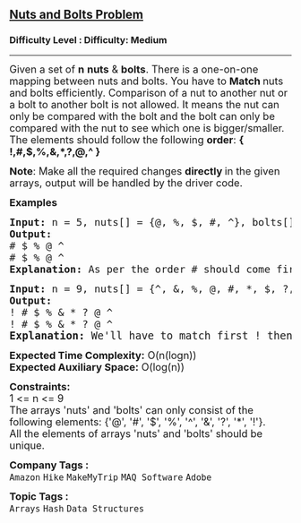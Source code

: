 <h2><a href="https://www.geeksforgeeks.org/problems/nuts-and-bolts-problem0431/1?page=3&category=Arrays&difficulty=Easy,Medium&status=unsolved&sortBy=submissions">Nuts and Bolts Problem</a></h2><h3>Difficulty Level : Difficulty: Medium</h3><hr><div class="problems_problem_content__Xm_eO"><p><span style="font-size: 18px;"><span style="font-size: 18px;">Given a set of </span><strong style="font-size: 18px;">n</strong><span style="font-size: 18px;">&nbsp;<strong>nuts</strong>&nbsp;&amp; </span><strong style="font-size: 18px;">bolts</strong><span style="font-size: 18px;">.&nbsp;There is a one-on-one mapping between nuts and bolts. You have to <strong>Match </strong>nuts and bolts efficiently. </span></span><span style="font-size: 18px;">Comparison of a nut to another nut or a bolt to another bolt is not allowed. It means the nut can only be compared with the bolt and the bolt can only be compared with the nut to see which one is bigger/smaller.<br>The elements should follow the following <strong>order</strong>: <strong>{ !,#,$,%,&amp;,*,?,@,^ }</strong></span></p>
<p><span style="font-size: 18px;"><strong>Note</strong>: Make all the required changes <strong>directly </strong>in the given arrays, output will be handled by the driver code.</span></p>
<p><span style="font-size: 18px;"><strong>Examples</strong></span></p>
<pre><span style="font-size: 18px;"><strong>Input: </strong>n = 5, nuts[] = {@, %, $, #, ^}, bolts[] = {%, @, #, $ ^}
<strong>Output:</strong> 
# $ % @ ^
# $ % @ ^<br><strong>Explanation: </strong>As per the order # should come first after that $ then % then @ and ^. </span></pre>
<pre><span style="font-size: 18px;"><strong>Input: </strong>n = 9, nuts[] = {^, &amp;, %, @, #, *, $, ?, !}, bolts[] = {?, #, @, %, &amp;, *, $ ,^, !}
<strong>Output:</strong> 
! # $ % &amp; * ? @ ^
! # $ % &amp; * ? @ ^<br><span style="font-size: 14pt;"><strong>Explanation: </strong>We'll have to match first ! then </span></span><span style="font-size: 14pt;"> # , $,  %,  &amp;,  *,  @,  ^,  ? as per the required ordering.</span></pre>
<p><span style="font-size: 18px;"><strong>Expected Time Complexity:</strong> O(n(logn))<br><strong>Expected Auxiliary Space:</strong> O(log(n))</span></p>
<p><span style="font-size: 18px;"><strong>Constraints:</strong><br>1 &lt;= n &lt;= 9<br>The arrays 'nuts' and 'bolts' can only consist of the following elements: {'@', '#', '$', '%', '^', '&amp;', '?', '*', '!'}.<br>All the elements of arrays 'nuts' and 'bolts' should be unique.</span></p></div><p><span style=font-size:18px><strong>Company Tags : </strong><br><code>Amazon</code>&nbsp;<code>Hike</code>&nbsp;<code>MakeMyTrip</code>&nbsp;<code>MAQ Software</code>&nbsp;<code>Adobe</code>&nbsp;<br><p><span style=font-size:18px><strong>Topic Tags : </strong><br><code>Arrays</code>&nbsp;<code>Hash</code>&nbsp;<code>Data Structures</code>&nbsp;